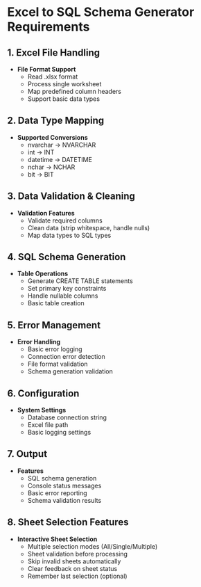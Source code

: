 # Excel to SQL Schema Generator Requirements

## 1. Excel File Handling

- **File Format Support**
  - Read .xlsx format
  - Process single worksheet
  - Map predefined column headers
  - Support basic data types

## 2. Data Type Mapping

- **Supported Conversions**
  - nvarchar → NVARCHAR
  - int → INT
  - datetime → DATETIME
  - nchar → NCHAR
  - bit → BIT

## 3. Data Validation & Cleaning

- **Validation Features**
  - Validate required columns
  - Clean data (strip whitespace, handle nulls)
  - Map data types to SQL types

## 4. SQL Schema Generation

- **Table Operations**
  - Generate CREATE TABLE statements
  - Set primary key constraints
  - Handle nullable columns
  - Basic table creation

## 5. Error Management

- **Error Handling**
  - Basic error logging
  - Connection error detection
  - File format validation
  - Schema generation validation

## 6. Configuration

- **System Settings**
  - Database connection string
  - Excel file path
  - Basic logging settings

## 7. Output

- **Features**
  - SQL schema generation
  - Console status messages
  - Basic error reporting
  - Schema validation results

## 8. Sheet Selection Features

- **Interactive Sheet Selection**
  - Multiple selection modes (All/Single/Multiple)
  - Sheet validation before processing
  - Skip invalid sheets automatically
  - Clear feedback on sheet status
  - Remember last selection (optional)